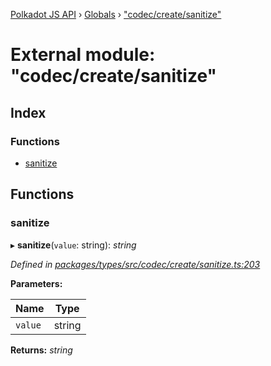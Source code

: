 [Polkadot JS API](../README.md) › [Globals](../globals.md) › ["codec/create/sanitize"](_codec_create_sanitize_.md)

# External module: "codec/create/sanitize"

## Index

### Functions

* [sanitize](_codec_create_sanitize_.md#sanitize)

## Functions

###  sanitize

▸ **sanitize**(`value`: string): *string*

*Defined in [packages/types/src/codec/create/sanitize.ts:203](https://github.com/polkadot-js/api/blob/7b9a11ac25/packages/types/src/codec/create/sanitize.ts#L203)*

**Parameters:**

Name | Type |
------ | ------ |
`value` | string |

**Returns:** *string*
